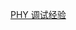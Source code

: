 [PHY 调试经验](https://note.youdao.com/ynoteshare1/index.html?id=999a62c4e35134a93ae9844a64eb7f6d&type=note)